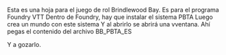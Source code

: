 
Esta es una hoja para el juego de rol Brindlewood Bay.
Es para el programa Foundry VTT
Dentro de Foundry, hay que instalar el sistema PBTA
Luego crea un mundo con este sistema
Y al abrirlo se abrirá una vventana. Ahí pegas el contenido del archivo BB_PBTA_ES

Y a gozarlo.
